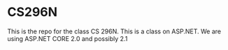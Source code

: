 # CS296N
This is the repo for the class CS 296N. This is a class on ASP.NET. We are using ASP.NET CORE 2.0 and possibly 2.1
